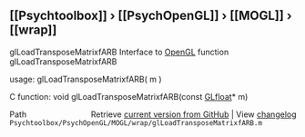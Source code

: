 ## [[Psychtoolbox]] &#8250; [[PsychOpenGL]] &#8250; [[MOGL]] &#8250; [[wrap]]

glLoadTransposeMatrixfARB  Interface to [OpenGL](OpenGL) function glLoadTransposeMatrixfARB  
  
usage:  glLoadTransposeMatrixfARB( m )  
  
C function:  void glLoadTransposeMatrixfARB(const [GLfloat](GLfloat)\* m)  




<div class="code_header" style="text-align:right;">
  <span style="float:left;">Path&nbsp;&nbsp;</span> <span class="counter">Retrieve <a href=
  "https://raw.github.com/Psychtoolbox-3/Psychtoolbox-3/beta/Psychtoolbox/PsychOpenGL/MOGL/wrap/glLoadTransposeMatrixfARB.m">current version from GitHub</a> | View <a href=
  "https://github.com/Psychtoolbox-3/Psychtoolbox-3/commits/beta/Psychtoolbox/PsychOpenGL/MOGL/wrap/glLoadTransposeMatrixfARB.m">changelog</a></span>
</div>
<div class="code">
  <code>Psychtoolbox/PsychOpenGL/MOGL/wrap/glLoadTransposeMatrixfARB.m</code>
</div>

